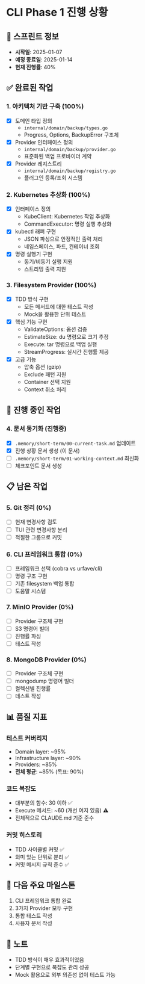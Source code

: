 # CLI Phase 1 진행 상황

## 📅 스프린트 정보
- **시작일**: 2025-01-07
- **예정 종료일**: 2025-01-14
- **현재 진행률**: 40%

## ✅ 완료된 작업

### 1. 아키텍처 기반 구축 (100%)
- [x] 도메인 타입 정의
  - `internal/domain/backup/types.go`
  - Progress, Options, BackupError 구조체
- [x] Provider 인터페이스 정의
  - `internal/domain/backup/provider.go`
  - 표준화된 백업 프로바이더 계약
- [x] Provider 레지스트리
  - `internal/domain/backup/registry.go`
  - 플러그인 등록/조회 시스템

### 2. Kubernetes 추상화 (100%)
- [x] 인터페이스 정의
  - KubeClient: Kubernetes 작업 추상화
  - CommandExecutor: 명령 실행 추상화
- [x] kubectl 래퍼 구현
  - JSON 파싱으로 안정적인 출력 처리
  - 네임스페이스, 파드, 컨테이너 조회
- [x] 명령 실행기 구현
  - 동기/비동기 실행 지원
  - 스트리밍 출력 지원

### 3. Filesystem Provider (100%)
- [x] TDD 방식 구현
  - 모든 메서드에 대한 테스트 작성
  - Mock을 활용한 단위 테스트
- [x] 핵심 기능 구현
  - ValidateOptions: 옵션 검증
  - EstimateSize: du 명령으로 크기 추정
  - Execute: tar 명령으로 백업 실행
  - StreamProgress: 실시간 진행률 제공
- [x] 고급 기능
  - 압축 옵션 (gzip)
  - Exclude 패턴 지원
  - Container 선택 지원
  - Context 취소 처리

## 🚧 진행 중인 작업

### 4. 문서 동기화 (진행중)
- [x] `.memory/short-term/00-current-task.md` 업데이트
- [x] 진행 상황 문서 생성 (이 문서)
- [ ] `.memory/short-term/01-working-context.md` 최신화
- [ ] 체크포인트 문서 생성

## 📋 남은 작업

### 5. Git 정리 (0%)
- [ ] 현재 변경사항 검토
- [ ] TUI 관련 변경사항 분리
- [ ] 적절한 그룹으로 커밋

### 6. CLI 프레임워크 통합 (0%)
- [ ] 프레임워크 선택 (cobra vs urfave/cli)
- [ ] 명령 구조 구현
- [ ] 기존 filesystem 백업 통합
- [ ] 도움말 시스템

### 7. MinIO Provider (0%)
- [ ] Provider 구조체 구현
- [ ] S3 명령어 빌더
- [ ] 진행률 파싱
- [ ] 테스트 작성

### 8. MongoDB Provider (0%)
- [ ] Provider 구조체 구현
- [ ] mongodump 명령어 빌더
- [ ] 컬렉션별 진행률
- [ ] 테스트 작성

## 📊 품질 지표

### 테스트 커버리지
- Domain layer: ~95%
- Infrastructure layer: ~90%
- Providers: ~85%
- **전체 평균**: ~85% (목표: 90%)

### 코드 복잡도
- 대부분의 함수: 30 이하 ✅
- Execute 메서드: ~60 (개선 여지 있음) ⚠️
- 전체적으로 CLAUDE.md 기준 준수

### 커밋 히스토리
- TDD 사이클별 커밋 ✅
- 의미 있는 단위로 분리 ✅
- 커밋 메시지 규칙 준수 ✅

## 🎯 다음 주요 마일스톤
1. CLI 프레임워크 통합 완료
2. 3가지 Provider 모두 구현
3. 통합 테스트 작성
4. 사용자 문서 작성

## 📝 노트
- TDD 방식이 매우 효과적이었음
- 단계별 구현으로 복잡도 관리 성공
- Mock 활용으로 외부 의존성 없이 테스트 가능